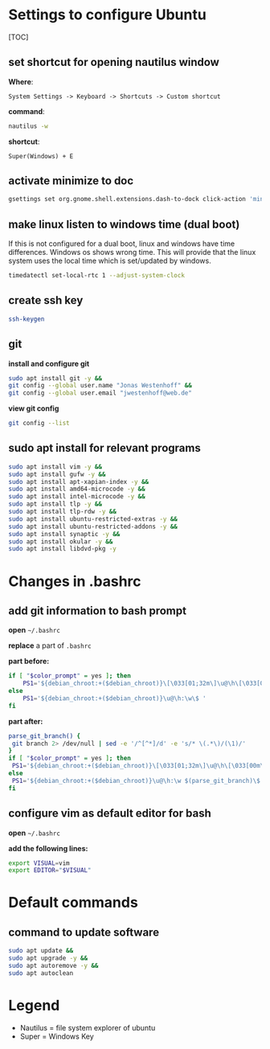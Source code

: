 # Settings to configure Ubuntu
[TOC]

## set shortcut for opening nautilus window
**Where**:
```
System Settings -> Keyboard -> Shortcuts -> Custom shortcut
```

**command**:
```bash
nautilus -w
```

**shortcut**:
```
Super(Windows) + E
```

## activate minimize to doc
```bash
gsettings set org.gnome.shell.extensions.dash-to-dock click-action 'minimize'
```

## make linux listen to windows time (dual boot)
If this is not configured for a dual boot, linux and windows have time differences.
Windows os shows wrong time.
This will provide that the linux system uses the local time which is set/updated by windows.

```bash
timedatectl set-local-rtc 1 --adjust-system-clock
```

## create ssh key
```bash
ssh-keygen
```

## git
**install and configure git**
```bash
sudo apt install git -y &&
git config --global user.name "Jonas Westenhoff" &&
git config --global user.email "jwestenhoff@web.de"
```

**view git config**
```bash
git config --list
```

## sudo apt install for relevant programs
```bash
sudo apt install vim -y &&
sudo apt install gufw -y &&
sudo apt install apt-xapian-index -y &&
sudo apt install amd64-microcode -y &&
sudo apt install intel-microcode -y &&
sudo apt install tlp -y &&
sudo apt install tlp-rdw -y &&
sudo apt install ubuntu-restricted-extras -y &&
sudo apt install ubuntu-restricted-addons -y &&
sudo apt install synaptic -y &&
sudo apt install okular -y &&
sudo apt install libdvd-pkg -y
```


# Changes in .bashrc
## add git information to bash prompt
**open** ```~/.bashrc```

**replace** a part of ```.bashrc```

**part before:**
```bash
if [ "$color_prompt" = yes ]; then
    PS1='${debian_chroot:+($debian_chroot)}\[\033[01;32m\]\u@\h\[\033[00m\]:\[\033[01;34m\]\w\[\033[00m\]\$ '
else
    PS1='${debian_chroot:+($debian_chroot)}\u@\h:\w\$ '
fi
```

**part after:**
```bash
parse_git_branch() {
 git branch 2> /dev/null | sed -e '/^[^*]/d' -e 's/* \(.*\)/(\1)/'
}
if [ "$color_prompt" = yes ]; then
 PS1='${debian_chroot:+($debian_chroot)}\[\033[01;32m\]\u@\h\[\033[00m\]:\[\033[01;34m\]\w\[\033[01;33m\] $(parse_git_branch)\[\033[00m\]\$ '
else
 PS1='${debian_chroot:+($debian_chroot)}\u@\h:\w $(parse_git_branch)\$ '
fi
```

## configure vim as default editor for bash
**open** ```~/.bashrc```

**add the following lines:**
```bash
export VISUAL=vim
export EDITOR="$VISUAL"
```


# Default commands
## command to update software
```bash
sudo apt update &&
sudo apt upgrade -y &&
sudo apt autoremove -y &&
sudo apt autoclean
```

# Legend
- Nautilus =  file system explorer of ubuntu
- Super = Windows Key

